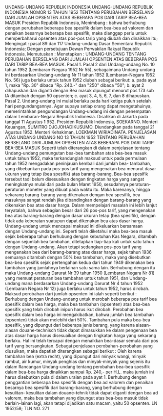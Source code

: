  UNDANG-UNDANG REPUBLIK INDONESIA UNDANG-UNDANG REPUBLIK INDONESIA NOMOR 13 TAHUN 1952 TENTANG PERUBAHAN BERSELANG DARI JUMLAH OPSENTEN ATAS BEBERAPA POS DARI TARIP BEA-BEA MASUK Presiden Republik Indonesia,
Menimbang :
 bahwa berhubung dengan perubahan beberapa bea spesifik dalam bea-bea ad valorem dan penaikan besarnya beberapa bea spesifik, maka dianggap perlu untuk memperbaharui opsenten atas pos-pos tarip yang diubah dan dinaikkan itu;
Mengingat :
 pasal 89 dan 117 Undang-undang Dasar Sementara Republik Indonesia; Dengan persetujuan Dewan Perwakilan Rakyat Republik Indonesia, Memutuskan : Menetapkan : UNDANG-UNDANG TENTANG PERUBAHAN BERSELANG DARI JUMLAH OPSENTEN ATAS BEBERAPA POS DARI TARIP BEA-BEA MASUK. Pasal 1. Pasal 2 dari Undang-undang No. 10 tahun 1952 (Lembaran-Negara 1952 Nr 55), sebagaimana Undang-undang ini berdasarkan Undang-undang Nr 11 tahun 1952 (Lembaran-Negara 1952 No. 56) juga berlaku untuk tahun 1952 diubah sebagai berikut:
a. pada ayat 1, maka "Rp. 30" dibaca "Rp. 240.-" dan "250" dibaca "50";
b. ayat 2 dihapuskan dan diganti dengan Bea masuk dipungut menurut pos 173 sub IA ditambah dengan 50 opsenten;
c. ayat 3, 4, 5, 6, 7, dan 8 dihapuskan. Pasal 2. Undang-undang ini mulai berlaku pada hari ketiga puluh setelah hari pengundangannya. Agar supaya setiap orang dapat mengetahuinya, memerintahkan pengundangan Undang-undang ini dengan penempatan dalam Lembaran-Negara Republik Indonesia. Disahkan di Jakarta pada tanggal 11 Agustus 1 952. Presiden Republik Indonesia, SOEKARNO. Menteri Keuangan, SUMITRO DJOJOHADIKUSUMO. Diundangkan pada tanggal 21 Agustus 1952. Menteri Kehakiman, LOEKMAN WIRIADINATA. PENJELASAN ATAS UNDANG UNDANG NO 13 TAHUN 1952 TENTANG PERUBAHAN BERSELANG DARI JUMLAH OPSENTEN ATAS BEBERAPA POS DARI TARIP BEA-BEA MASUK Seperti telah diterangkan di dalam penjelasan tentang Undang-undang pemungutan bea-bea tambahan atas bea-bea masuk untuk tahun 1952, maka terkandunglah maksud untuk pada permulaan tahun 1952 mengadakan peninjauan kembali dari jumlah bea- tambahan, yang dibebankan pada pos-pos tarif yang mengenakan bea menurut dasar ukuran yang tetap (bea spesifik) atas barang-barang. Bea-bea spesifik tersebut tadi belum disesuaikan dengan tingkatan harga yang sangat meningkatnya mulai dari pada bulan Maret 1950, sesudahnya peraturan-peraturan moneter yang dibuat pada waktu itu. Maka karenanya, hingga sekarang barang-barang yang dikenakan dengan bea spesifik, bea masuknya sangat rendah jika dibandingkan dengan barang-barang yang dikenakan bea atas dasar harga. Dalam mempelajari masalah ini lebih lanjut teryatalah, bahwa sebagian besar dari 26 pos-pos tarif, yang mengenakan bea atas barang-barang dengan dasar ukuran tetap (bea spesifik), dengan tidak ada keberatan suatupun dapat dikenakan bea atas dasar harga. Undang-undang untuk mencapai maksud ini dikeluarkan bersamaan dengan Undang-undang ini. Seperti telah diketahui maka bea-bea masuk sejak beberapa tahun berhubung dengan kebutuhan Kas Negara, ditambah dengan sejumlah bea tambahan, ditetapkan tiap-tiap kali untuk satu tahun dengan Undang-undang. Akan tetapi sedangkan pos-pos tarif yang mengenakan bea dari barang-barang atas dasar harga, sejak tahun 1936 semuanya ditambah dengan 50% bea tambahan, maka yang disebutkan bea-bea spesifik sejak pertengahan kedua dari tahun 1949 dikenakan bea tambahan yang jumlahnya berlainan satu sama lain. Berhubung dengan itu maka Undang-undang Darurat Nr 39 tahun 1950 (Lembaran Negara Nr 81) yang memuat peraturan bea tambahan untuk tahun 1951, dan Undang- undang mana berdasarkan Undang-undang Darurat Nr 4 tahun 1952 (Lembaran Negara Nr 12) juga berlaku untuk tahun 1952, harus dirobah. Maksud perobahan dari jumlah opsenten ini ialah seperti berikut : Berhubung dengan Undang-undang untuk merobah beberapa pos tarif bea spesifik dalam bea harga, maka bea tambahan (opsenten) atas bea-bea spesifik yang telah dirobah inipun harus ikut dirobah. Perobahan bea spesifik dalam bea harga ini mengakibatkan, bahwa jumlah bea tambahan (opsenten) tidak akan melebihi dari 50%. Tambahan pula maka bea-bea spesifik, yang dipungut dari beberapa jenis barang, yang karena alasan-alasan douane-technisch tidak dapat dimasukkan ke dalam pengenaan bea atas dasar harga harus disesuaikan dengan tingkatan harga yang sekarang berlaku. Hal ini telah tercapai dengan menaikkan bea-dasar semula dari pos tarif yang bersangkutan. Sebagai penjelasan perobahan-perobahan yang diusulkan, maka dapatlah diterangkan sebagai berikut : Oleh karena tambahan bea (extra recht), yang dipungut dari minyak wangi, minyak rambut, air kumur, minyak penghias dan minyak-minyak yang sejenis itu dalam Rancangan Undang-undang tentang perobahan bea-bea spesifik dalam bea-bea harga dinaikkan sampai Rp. 240,- per H.L. maka jumlah ini harus disebutkan pula di dalam uraian pada ayat 1. Berhubung dengan penggantian beberapa bea spesifik dengan bea ad valorem dan penaikan besarnya bea spesifik dari barang-barang, yang berhubung dengan kesulitan- kesulitan dalam douane-tehnik tidak dapat diganti dengan bea ad valorem, maka bea tambahan yang dipungut atas bea-bea masuk tidak berlain-lainan lagi, akan tetapi dijadikan satu macam, yaitu 50 opsenten. LN 1952/58; TLN NO. 271